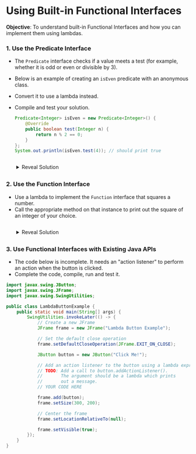 # Using Built-in Functional Interfaces

__Objective__: To understand built-in Functional Interfaces and how you can implement them using lambdas.

<style>
details {
  margin: 2em;
}
</style>

### 1. Use the Predicate Interface

- The `Predicate` interface checks if a value meets a test (for example, whether it is odd or even or divisible by 3).
- Below is an example of creating an `isEven` predicate with an anonymous class.
- Convert it to use a lambda instead.
- Compile and test your solution.

    ```java
    Predicate<Integer> isEven = new Predicate<Integer>() {
        @Override
        public boolean test(Integer n) {
            return n % 2 == 0;
        }
    };
    System.out.println(isEven.test(4)); // should print true
    ```

<details>
<summary>Reveal Solution</summary>

```java
import java.util.function.Predicate;

public class IsEven {
  public static void main(String[] args) {
    Predicate<Integer> isEven = n -> n % 2 == 0;
    System.out.println(isEven.test(4)); // should print true
  }
}

```
</details>


### 2. Use the Function Interface

- Use a lambda to implement the `Function` interface that squares a number.
- Call the appropriate method on that instance to print out the square of an integer of your choice.

<details>
<summary>Reveal Solution</summary>

```java
import java.util.function.Function;

public class SquareIt {
  public static void main(String[] args) {
    Function<Integer, Integer> square = n -> n * n;
    System.out.println(square.apply(5));  // should print 25

  }
}
```
</details>


### 3. Use Functional Interfaces with Existing Java APIs

- The code below is incomplete. It needs an "action listener" to perform an action when the button is clicked.
- Complete the code, compile, run and test it.

```java
import javax.swing.JButton;
import javax.swing.JFrame;
import javax.swing.SwingUtilities;

public class LambdaButtonExample {
    public static void main(String[] args) {
        SwingUtilities.invokeLater(() -> {
            // Create a new JFrame
            JFrame frame = new JFrame("Lambda Button Example");

            // Set the default close operation
            frame.setDefaultCloseOperation(JFrame.EXIT_ON_CLOSE);

            JButton button = new JButton("Click Me!");

            // Add an action listener to the button using a lambda expression
            // TODO: Add a call to button.addActionListener().
            //       The argument should be a lambda which prints
            //       out a message.
            // YOUR CODE HERE

            frame.add(button);
            frame.setSize(300, 200);

            // Center the frame
            frame.setLocationRelativeTo(null);

            frame.setVisible(true);
        });
    }
}
```
